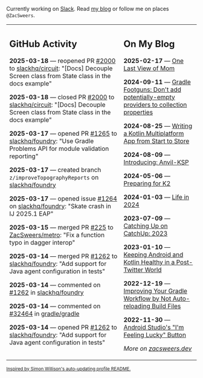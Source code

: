 Currently working on [Slack](https://slack.com/). Read [my blog](https://zacsweers.dev/) or follow me on places `@ZacSweers`.

<table><tr><td valign="top" width="60%">

## GitHub Activity
<!-- githubActivity starts -->
**2025-03-18** — reopened PR [#2000](https://github.com/slackhq/circuit/pull/2000) to [slackhq/circuit](https://github.com/slackhq/circuit): "[Docs] Decouple Screen class from State class in the docs example"

**2025-03-18** — closed PR [#2000](https://github.com/slackhq/circuit/pull/2000) to [slackhq/circuit](https://github.com/slackhq/circuit): "[Docs] Decouple Screen class from State class in the docs example"

**2025-03-17** — opened PR [#1265](https://github.com/slackhq/foundry/pull/1265) to [slackhq/foundry](https://github.com/slackhq/foundry): "Use Gradle Problems API for module validation reporting"

**2025-03-17** — created branch `z/improveTopographyReports` on [slackhq/foundry](https://github.com/slackhq/foundry)

**2025-03-17** — opened issue [#1264](https://github.com/slackhq/foundry/issues/1264) on [slackhq/foundry](https://github.com/slackhq/foundry): "Skate crash in IJ 2025.1 EAP"

**2025-03-15** — merged PR [#225](https://github.com/ZacSweers/metro/pull/225) to [ZacSweers/metro](https://github.com/ZacSweers/metro): "Fix a function typo in dagger interop"

**2025-03-14** — merged PR [#1262](https://github.com/slackhq/foundry/pull/1262) to [slackhq/foundry](https://github.com/slackhq/foundry): "Add support for Java agent configuration in tests"

**2025-03-14** — commented on [#1262](https://github.com/slackhq/foundry/pull/1262#issuecomment-2725756307) in [slackhq/foundry](https://github.com/slackhq/foundry)

**2025-03-14** — commented on [#32464](https://github.com/gradle/gradle/issues/32464#issuecomment-2725579307) in [gradle/gradle](https://github.com/gradle/gradle)

**2025-03-14** — opened PR [#1262](https://github.com/slackhq/foundry/pull/1262) to [slackhq/foundry](https://github.com/slackhq/foundry): "Add support for Java agent configuration in tests"
<!-- githubActivity ends -->
</td><td valign="top" width="40%">

## On My Blog
<!-- blog starts -->
**2025-02-17** — [One Last View of Mom](https://www.zacsweers.dev/one-last-view-of-mom/)

**2024-09-11** — [Gradle Footguns: Don't add potentially-empty providers to collection properties](https://www.zacsweers.dev/gradle-footgun-adding-empty-providers-to-collection-properties/)

**2024-08-25** — [Writing a Kotlin Multiplatform App from Start to Store](https://www.zacsweers.dev/writing-a-kotlin-multiplatform-app-from-start-to-store/)

**2024-08-09** — [Introducing: Anvil-KSP](https://www.zacsweers.dev/introducing-anvil-ksp/)

**2024-05-06** — [Preparing for K2](https://www.zacsweers.dev/preparing-for-k2/)

**2024-01-03** — [Life in 2024](https://www.zacsweers.dev/life-in-2024/)

**2023-07-09** — [Catching Up on CatchUp: 2023](https://www.zacsweers.dev/catching-up-on-catchup-2023/)

**2023-01-10** — [Keeping Android and Kotlin Healthy in a Post-Twitter World](https://www.zacsweers.dev/keeping-android-healthy/)

**2022-12-19** — [Improving Your Gradle Workflow by Not Auto-reloading Build Files](https://www.zacsweers.dev/improving-your-workflow-by-not-auto-reloading-build-files/)

**2022-11-30** — [Android Studio's "I'm Feeling Lucky" Button](https://www.zacsweers.dev/android-studios-im-feeling-lucky-button/)
<!-- blog ends -->
_More on [zacsweers.dev](https://zacsweers.dev/)_
</td></tr></table>

<sub><a href="https://simonwillison.net/2020/Jul/10/self-updating-profile-readme/">Inspired by Simon Willison's auto-updating profile README.</a></sub>
